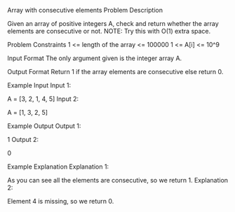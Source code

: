 Array with consecutive elements
Problem Description

Given an array of positive integers A, check and return whether the array elements are consecutive or not.
NOTE: Try this with O(1) extra space.



Problem Constraints
1 <= length of the array <= 100000
1 <= A[i] <= 10^9



Input Format
The only argument given is the integer array A.



Output Format
Return 1 if the array elements are consecutive else return 0.



Example Input
Input 1:

 A = [3, 2, 1, 4, 5]
Input 2:

 A = [1, 3, 2, 5]


Example Output
Output 1:

 1
Output 2:

 0


Example Explanation
Explanation 1:

 As you can see all the elements are consecutive, so we return 1.
Explanation 2:

 Element 4 is missing, so we return 0.